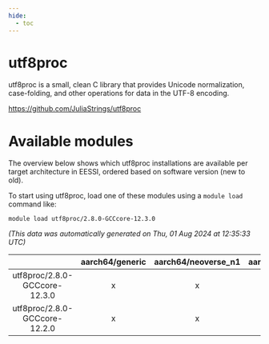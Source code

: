 ```yaml
---
hide:
  - toc
---
```


utf8proc
========


utf8proc is a small, clean C library that provides Unicode normalization, case-folding, and other operations for data in the UTF-8 encoding.

https://github.com/JuliaStrings/utf8proc
# Available modules


The overview below shows which utf8proc installations are available per target architecture in EESSI, ordered based on software version (new to old).

To start using utf8proc, load one of these modules using a `module load` command like:

```shell
module load utf8proc/2.8.0-GCCcore-12.3.0
```

*(This data was automatically generated on Thu, 01 Aug 2024 at 12:35:33 UTC)*  

| |aarch64/generic|aarch64/neoverse_n1|aarch64/neoverse_v1|x86_64/generic|x86_64/amd/zen2|x86_64/amd/zen3|x86_64/intel/haswell|x86_64/intel/skylake_avx512|
| :---: | :---: | :---: | :---: | :---: | :---: | :---: | :---: | :---: |
|utf8proc/2.8.0-GCCcore-12.3.0|x|x|x|x|x|x|x|x|
|utf8proc/2.8.0-GCCcore-12.2.0|x|x|x|x|x|x|x|x|
